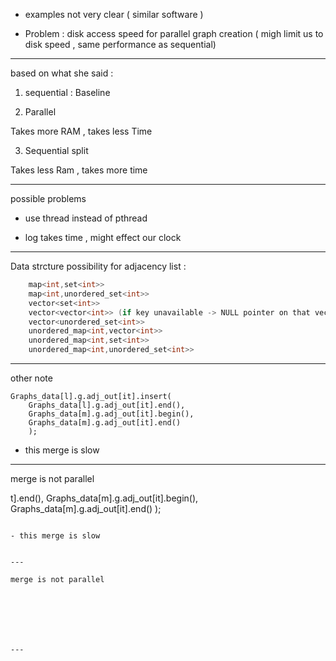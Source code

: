 - examples not very clear ( similar software ) 


- Problem : disk access speed for parallel graph creation ( migh limit us to disk speed , same performance as sequential)


---

based on what she said : 
1. sequential :
Baseline

2. Parallel 

Takes more RAM , takes less Time

3. Sequential split 

Takes less Ram , takes more time 

---

possible problems 

- use thread instead of pthread

- log takes time , might effect our clock
---


Data strcture possibility for adjacency list : 
```cpp
    map<int,set<int>>
    map<int,unordered_set<int>>
    vector<set<int>>
    vector<vector<int>> (if key unavailable -> NULL pointer on that vector)
    vector<unordered_set<int>>
    unordered_map<int,vector<int>>
    unordered_map<int,set<int>>
    unordered_map<int,unordered_set<int>>

```



---

other note

```
Graphs_data[l].g.adj_out[it].insert( 
    Graphs_data[l].g.adj_out[it].end(), 
    Graphs_data[m].g.adj_out[it].begin(), 
    Graphs_data[m].g.adj_out[it].end()
    );
```

- this merge is slow


---

merge is not parallel



t].end(), 
    Graphs_data[m].g.adj_out[it].begin(), 
    Graphs_data[m].g.adj_out[it].end()
    );
```

- this merge is slow


---

merge is not parallel







---


















